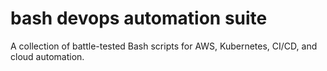 # bash devops automation suite
A collection of battle-tested Bash scripts for AWS, Kubernetes, CI/CD, and cloud automation.
